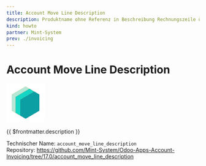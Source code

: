 ```yaml
---
title: Account Move Line Description
description: Produktname ohne Referenz in Beschreibung Rechnungszeile übertragen.
kind: howto
partner: Mint-System
prev: ./invoicing
---
```

# Account Move Line Description

![icon_oms_box](attachments/icons_odoo_mint_system.png)

{{ $frontmatter.description }}

Technischer Name: `account_move_line_description`\
Repository: <https://github.com/Mint-System/Odoo-Apps-Account-Invoicing/tree/17.0/account_move_line_description>
